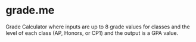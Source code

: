 # grade.me
Grade Calculator where inputs are up to 8 grade values for classes and the level of each class (AP, Honors, or CP1) and the output is a GPA value.

